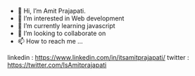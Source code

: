 - 👋 Hi, I’m Amit Prajapati.
- 👀 I’m interested in Web development
- 🌱 I’m currently learning javascript
- 💞️ I’m looking to collaborate on
- 📫 How to reach me ... 

linkedin : https://www.linkedin.com/in/itsamitprajapati/
twitter : https://twitter.com/IsAmitprajapati

<!---
IsAmitprajapati/IsAmitprajapati is a ✨ special ✨ repository because its `README.md` (this file) appears on your GitHub profile.
You can click the Preview link to take a look at your changes.
--->
